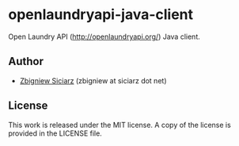 openlaundryapi-java-client
==========================

Open Laundry API (http://openlaundryapi.org/) Java client.

Author
------

 * [Zbigniew Siciarz](http://siciarz.net) (zbigniew at siciarz dot net)

License
-------

This work is released under the MIT license. A copy of the license is provided in the LICENSE file.

